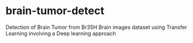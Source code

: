 # brain-tumor-detect
Detection of Brain Tumor from Br35H Brain images dataset using Transfer Learning involving a Deep learning approach
